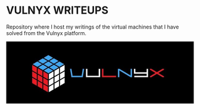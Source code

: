 # VULNYX WRITEUPS

Repository where I host my writings of the virtual machines that I have solved from the Vulnyx platform.

![VULNYX](./img/sddefault.jpg)
